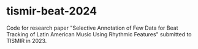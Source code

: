 # tismir-beat-2024
Code for research paper "Selective Annotation of Few Data for Beat Tracking of Latin American Music Using Rhythmic Features" submitted to TISMIR in 2023.
